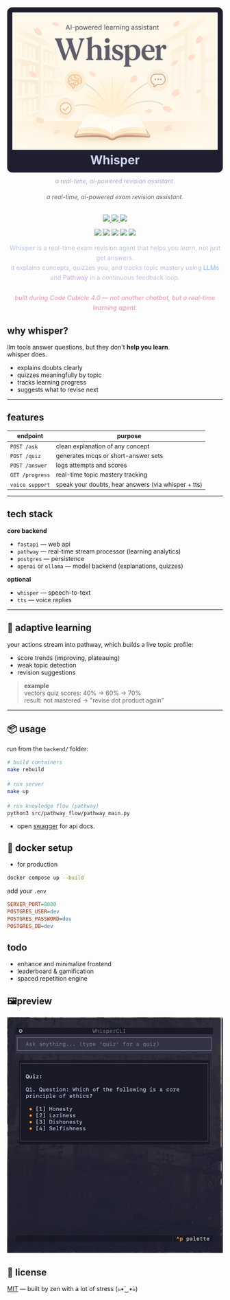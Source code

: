 <h1 align="center" style="background-color:#1e1e2e; padding: 12px 0; border-radius: 12px;">
  <img src="https://raw.githubusercontent.com/ryu-ryuk/exam-whisperer/main/docs/assets/whisper.png" width="480" alt="Whisper Banner" />
  <br/>
  <span style="color:#cdd6f4; font-size: 28px;">Whisper</span>
</h1>

<h6 align="center" style="color:#a6adc8; margin-top: -8px;">
  a real-time, ai-powered revision assistant.
</h6>

<h6 align="center" style="color:#5c5f77; margin-top: -12px;">
  a real-time, ai-powered exam revision assistant.
</h6>
<p align="center">
  <a href="https://github.com/ryu-ryuk/exam-whisperer/stargazers">
    <img src="https://img.shields.io/github/stars/ryu-ryuk/exam-whisperer?colorA=1e1e2e&colorB=cba6f7&style=for-the-badge&logo=github&logoColor=cdd6f4">
  </a>
  <a href="https://github.com/ryu-ryuk/exam-whisperer/issues">
    <img src="https://img.shields.io/github/issues/ryu-ryuk/exam-whisperer?colorA=1e1e2e&colorB=f38ba8&style=for-the-badge&logo=github&logoColor=cdd6f4">
  </a>
  <a href="https://github.com/ryu-ryuk/exam-whisperer/blob/main/LICENSE">
    <img src="https://img.shields.io/badge/License-MIT-a6e3a1?style=for-the-badge&logo=openaccess&logoColor=1e1e2e&colorA=1e1e2e">
  </a>
</p>

<p align="center">
  <img src="https://img.shields.io/badge/FastAPI-Backend-89b4fa?style=for-the-badge&logo=fastapi&logoColor=white&colorA=1e1e2e" />
  <img src="https://img.shields.io/badge/PostgreSQL-DB-b4befe?style=for-the-badge&logo=postgresql&logoColor=white&colorA=1e1e2e" />
  <img src="https://img.shields.io/badge/Pathway-Real_Time-cba6f7?style=for-the-badge&logo=databricks&logoColor=white&colorA=1e1e2e" />
  <img src="https://img.shields.io/badge/LLM-OpenAI/Ollama-74c7ec?style=for-the-badge&logo=openai&logoColor=white&colorA=1e1e2e" />
  <img src="https://img.shields.io/badge/Speech-Whisper+TTS-f38ba8?style=for-the-badge&logo=voicemod&logoColor=white&colorA=1e1e2e" />
</p>

<p align="center" style="color:#bac2de; font-size: 14.5px; line-height: 1.6; max-width: 700px; margin: auto;">
  <strong style="color:#cdd6f4;">Whisper</strong> is a real-time exam revision agent that helps you <em>learn</em>, not just get answers.<br/>
  it explains concepts, quizzes you, and tracks topic mastery using <span style="color:#89b4fa;">LLMs</span> and <span style="color:#cba6f7;">Pathway</span> in a continuous feedback loop.<br/><br/>
  <em style="color:#f38ba8;">built during Code Cubicle 4.0 — not another chatbot, but a real-time learning agent.</em>
</p>



## why whisper?

llm tools answer questions, but they don't **help you learn**.  
whisper does.

- explains doubts clearly  
- quizzes meaningfully by topic  
- tracks learning progress  
- suggests what to revise next  

---

## features

| endpoint | purpose |
|----------|---------|
| `POST /ask`      | clean explanation of any concept |
| `POST /quiz`     | generates mcqs or short-answer sets |
| `POST /answer`   | logs attempts and scores |
| `GET /progress`  | real-time topic mastery tracking |
| `voice support`  | speak your doubts, hear answers (via whisper + tts) |

---

## tech stack

**core backend**
- `fastapi` — web api
- `pathway` — real-time stream processor (learning analytics)
- `postgres` — persistence
- `openai` or `ollama` — model backend (explanations, quizzes)

**optional**
- `whisper` — speech-to-text
- `tts` — voice replies

---

## 🔁 adaptive learning

your actions stream into pathway, which builds a live topic profile:

- score trends (improving, plateauing)
- weak topic detection
- revision suggestions

> **example**  
> vectors quiz scores: 40% → 60% → 70%  
> result: not mastered → "revise dot product again"

---

## 📦 usage

run from the `backend/` folder:

```bash
# build containers
make rebuild

# run server
make up

# run knowledge flow (pathway)
python3 src/pathway_flow/pathway_main.py
```

- open [swagger](http://localhost:8000/docs) for api docs.

## 🐳 docker setup 

- for production 

```sh 
docker compose up --build
```
add your `.env`

```ini
SERVER_PORT=8000
POSTGRES_USER=dev
POSTGRES_PASSWORD=dev
POSTGRES_DB=dev
```

## todo

* enhance and minimalize frontend
* leaderboard & gamification
* spaced repetition engine

## 🖼preview
![preview](docs/assets/quiz.png)

## 📜 license
[MIT](LICENSE) — built by zen with a lot of stress (๑•́‿•̀๑)

